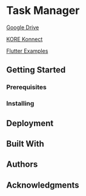 # Task Manager

[Google Drive](https://drive.google.com/open?id=152iXPBzXkmBrEiGeA1CxkhKxQQXTxXR6)

[KORE Konnect](https://www.youtube.com/watch?v=vPWPcgDwbaA)

[Flutter Examples](https://github.com/iampawan/FlutterExampleApps)

## Getting Started

### Prerequisites

### Installing

## Deployment

## Built With

## Authors

## Acknowledgments

